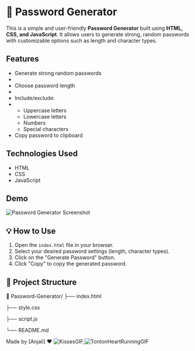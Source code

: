 # 🔐 Password Generator

This is a simple and user-friendly **Password Generator** built using **HTML, CSS, and JavaScript**. It allows users to generate strong, random passwords with customizable options such as length and character types.

##  Features

- Generate strong random passwords
- 
- Choose password length
- 
- Include/exclude:
- 
  - Uppercase letters
  - Lowercase letters
  - Numbers
  - Special characters
- Copy password to clipboard

##  Technologies Used

- HTML
- CSS
- JavaScript

##  Demo

![Password Generator Screenshot](screenshot.png) <!-- (Optional) add screenshot if available -->

## 💡 How to Use

1. Open the `index.html` file in your browser.
2. Select your desired password settings (length, character types).
3. Click on the "Generate Password" button.
4. Click "Copy" to copy the generated password.

## 📁 Project Structure

📁 Password-Generator/
├── index.html

├── style.css

├── script.js

└── README.md


Made by [Anjali] ❤ ![KissesGIF](https://github.com/user-attachments/assets/84728b7b-9d99-4a75-844f-d478724780ec);![TontonHeartRunningGIF](https://github.com/user-attachments/assets/3c72a94b-2ef4-4595-9109-1ae2cb819a48)

